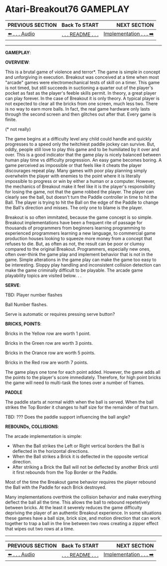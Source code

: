 # Atari-Breakout76 GAMEPLAY

**PREVIOUS SECTION** | **Back To START** | **NEXT SECTION**
:--- | :---: | ---:
[:arrow_left: . . . Audio]( https://github.com/kenjennings/Atari-Breakout76/blob/master/README02Audio.md "Audio" ) | [. . . README . . .]( https://github.com/kenjennings/Atari-Breakout76/blob/master/README.md "README" ) | [Implementation . . . :arrow_right:]( https://github.com/kenjennings/Atari-Breakout76/blob/master/README04Implementation.md "Implementation" ) 

---

**GAMEPLAY**:

**OVERVIEW**:

This is a brutal game of violence and terror*.  The game is simple in concept and unforgiving in execution.  Breakout was conceived at a time when most "arcade" games were electromechanical tests of skill on a timer.  This game is not timed, but still succeeds in suctioning a quarter out of the player's pocket as fast as the player's feeble skills permit.  In theory, a great player can play forever.  In the case of Breakout it is only theory.  A typical player is not expected to clear all the bricks from one screen, much less two.  There is no way to earn more balls.  In fact, the real game hardware only lasts through the second screen and then glitches out after that.  Every game is finite.

(* not really)

The game begins at a difficulty level any child could handle and quickly progresses to a speed only the twitchiest paddle jockey can survive.  But, oddly, people still love to play this game and to be humiliated by it over and over.  This is a good indicator that the game play is nicely balanced between human play time vs difficulty progression.  An easy game becomes boring.  A game perceived as impossible or that feels like it cheats the player discourages repeat play.  Many games with poor play planning simply overwhelm the player with enemies to the point where it is literally impossible to progress or win by either a human or a computer.  However, the mechanics of Breakout make it feel like it is the player's responsibility for losing the game, not that the game robbed the player.  The player can clearly see the ball, but doesn't turn the Paddle controller in time to hit the Ball.  The player is trying to hit the Ball on the edge of the Paddle to change the Ball's direction and misses.  The only one to blame is the player.

Breakout is so often immitated, because the game concept is so simple.  Breakout implementations have been a frequent rite of passage for thousands of programmers from beginners learning programming to experienced programmers learning a new language, to commercial game production houses looking to squeeze more money from a concept that refuses to die.  But, as often as not, the result can be poor or clumsy compared to the original Breakout.  Programmers, especially new ones, often over-think the game play and implement behavior that is not in the game.  Simple alterations in the game play can make the game too easy to be interesting.  Sloppy play handling and inconsistent collision detection can make the game criminally difficult to be playable.   The arcade game playability topics are visited below. . .  


**SERVE**:

TBD: 
Player number flashes

Ball Number flashes.

Serve is automatic or requires pressing serve button?


**BRICKS, POINTS**:

Bricks in the Yellow row are worth 1 point.

Bricks in the Green row are worth 3 points.

Bricks in the Orance row are worth 5 points.

Bricks in the Red row are worth 7 points.

The game plays one tone for each point added.  However, the game adds all the points to the player's score immediately.  Therefore, for high point bricks the game will need to multi-task the tones over a number of frames.

**PADDLE**

The paddle starts at normal width when the ball is served.  When the ball strikes the Top Border it changes to half size for the remainder of that turn.

TBD: ??? Does the paddle support influencing the ball angle?  

**REBOUNDs, COLLISIONS**:

The arcade implementation is simple: 
- When the Ball strikes the Left or Right vertical borders the Ball is deflected in the horizontal directions.  
- When the Ball strikes a Brick it is deflected in the opposite vertical direction.  
- After striking a Brick the Ball will not be deflected by another Brick until it first rebounds from the Top Border or the Paddle.

Most of the time the Breakout game behavior requires the player rebound the Ball with the Paddle for each Brick destroyed. 

Many implementations overthink the collision behavior and make everything deflect the ball all the time.  This allows the ball to rebound repetetively between bricks.  At the least it severely reduces the game difficulty depriving the player of an authentic Breakout experience.  In some situations these games have a ball size, brick size, and motion direction that can work together to trap a ball in the line between two rows creating a zipper effect that wipes out two rows at a time.

---

**PREVIOUS SECTION** | **Back To START** | **NEXT SECTION**
:--- | :---: | ---:
[:arrow_left: . . . Audio]( https://github.com/kenjennings/Atari-Breakout76/blob/master/README02Audio.md "Audio" ) | [. . . README . . .]( https://github.com/kenjennings/Atari-Breakout76/blob/master/README.md "README" ) | [Implementation . . . :arrow_right:]( https://github.com/kenjennings/Atari-Breakout76/blob/master/README04Implementation.md "Implementation" ) 
